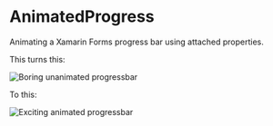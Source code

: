 # AnimatedProgress
Animating a Xamarin Forms progress bar using attached properties.

This turns this:

![Boring unanimated progressbar](https://github.com/jimbobbennett/AnimatedProgress/blob/master/Progress.gif)

To this:

![Exciting animated progressbar](https://github.com/jimbobbennett/AnimatedProgress/blob/master/AnimatedProgress.gif)

